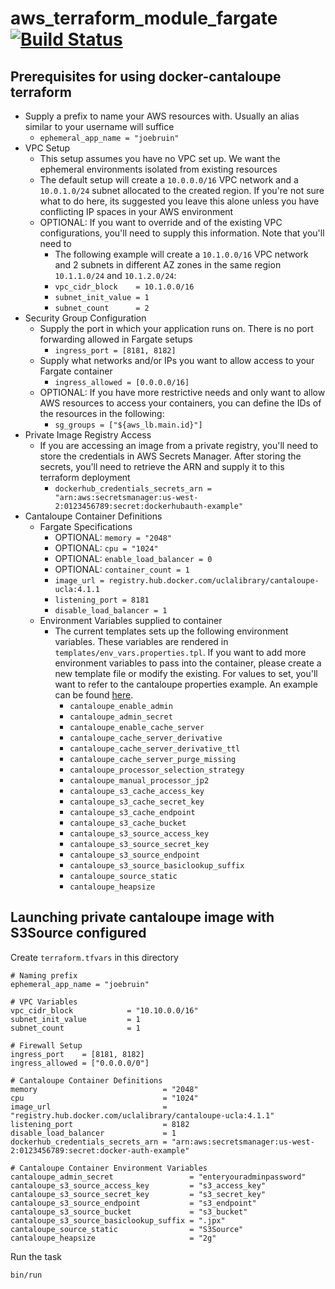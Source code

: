 # aws_terraform_module_fargate [![Build Status](https://travis-ci.com/UCLALibrary/aws_terraform_module_fargate.svg?branch=master)](https://travis-ci.com/UCLALibrary/aws_terraform_module_fargate)

## Prerequisites for using docker-cantaloupe terraform
* Supply a prefix to name your AWS resources with. Usually an alias similar to your username will suffice
  * `ephemeral_app_name = "joebruin"`
* VPC Setup
  * This setup assumes you have no VPC set up. We want the ephemeral environments isolated from existing resources
  * The default setup will create a `10.0.0.0/16` VPC network and a `10.0.1.0/24` subnet allocated to the created region. If you're not sure what to do here, its suggested you leave this alone unless you have conflicting IP spaces in your AWS environment
  * OPTIONAL: If you want to override and of the existing VPC configurations, you'll need to supply this information. Note that you'll need to 
    * The following example will create a `10.1.0.0/16` VPC network and 2 subnets in different AZ zones in the same region `10.1.1.0/24` and `10.1.2.0/24`:
    * `vpc_cidr_block    = 10.1.0.0/16`
    * `subnet_init_value = 1`
    * `subnet_count      = 2`
* Security Group Configuration
  * Supply the port in which your application runs on. There is no port forwarding allowed in Fargate setups
    * `ingress_port = [8181, 8182]`
  * Supply what networks and/or IPs you want to allow access to your Fargate container
    * `ingress_allowed = [0.0.0.0/16]`
  * OPTIONAL: If you have more restrictive needs and only want to allow AWS resources to access your containers, you can define the IDs of the resources in the following:
    * `sg_groups = ["${aws_lb.main.id}"]`
* Private Image Registry Access
  * If you are accessing an image from a private registry, you'll need to store the credentials in AWS Secrets Manager. After storing the secrets, you'll need to retrieve the ARN and supply it to this terraform deployment
    * `dockerhub_credentials_secrets_arn = "arn:aws:secretsmanager:us-west-2:0123456789:secret:dockerhubauth-example"`
* Cantaloupe Container Definitions
  * Fargate Specifications
    * OPTIONAL: `memory = "2048"`
    * OPTIONAL: `cpu = "1024"`
    * OPTIONAL: `enable_load_balancer = 0`
    * OPTIONAL: `container_count = 1`
    * `image_url = registry.hub.docker.com/uclalibrary/cantaloupe-ucla:4.1.1`
    * `listening_port = 8181`
    * `disable_load_balancer = 1`
  * Environment Variables supplied to container
    * The current templates sets up the following environment variables. These variables are rendered in `templates/env_vars.properties.tpl`. If you want to add more environment variables to pass into the container, please create a new template file or modify the existing. For values to set, you'll want to refer to the cantaloupe properties example. An example can be found [here](https://github.com/UCLALibrary/docker-cantaloupe/blob/master/configs/cantaloupe.properties.default-4.1.2).
      * `cantaloupe_enable_admin`
      * `cantaloupe_admin_secret`
      * `cantaloupe_enable_cache_server`
      * `cantaloupe_cache_server_derivative`
      * `cantaloupe_cache_server_derivative_ttl`
      * `cantaloupe_cache_server_purge_missing`
      * `cantaloupe_processor_selection_strategy`
      * `cantaloupe_manual_processor_jp2`
      * `cantaloupe_s3_cache_access_key`
      * `cantaloupe_s3_cache_secret_key`
      * `cantaloupe_s3_cache_endpoint`
      * `cantaloupe_s3_cache_bucket`
      * `cantaloupe_s3_source_access_key`
      * `cantaloupe_s3_source_secret_key`
      * `cantaloupe_s3_source_endpoint`
      * `cantaloupe_s3_source_basiclookup_suffix`
      * `cantaloupe_source_static`
      * `cantaloupe_heapsize`


## Launching private cantaloupe image with S3Source configured
Create `terraform.tfvars` in this directory
```
# Naming prefix
ephemeral_app_name = "joebruin"

# VPC Variables
vpc_cidr_block            = "10.10.0.0/16"
subnet_init_value         = 1
subnet_count              = 1

# Firewall Setup
ingress_port    = [8181, 8182]
ingress_allowed = ["0.0.0.0/0"]

# Cantaloupe Container Definitions
memory                            = "2048"
cpu                               = "1024"
image_url                         = "registry.hub.docker.com/uclalibrary/cantaloupe-ucla:4.1.1"
listening_port                    = 8182
disable_load_balancer             = 1
dockerhub_credentials_secrets_arn = "arn:aws:secretsmanager:us-west-2:0123456789:secret:docker-auth-example"

# Cantaloupe Container Environment Variables
cantaloupe_admin_secret                 = "enteryouradminpassword"
cantaloupe_s3_source_access_key         = "s3_access_key"
cantaloupe_s3_source_secret_key         = "s3_secret_key"
cantaloupe_s3_source_endpoint           = "s3_endpoint"
cantaloupe_s3_source_bucket             = "s3_bucket"
cantaloupe_s3_source_basiclookup_suffix = ".jpx"
cantaloupe_source_static                = "S3Source"
cantaloupe_heapsize                     = "2g"
```

Run the task
```
bin/run
```

